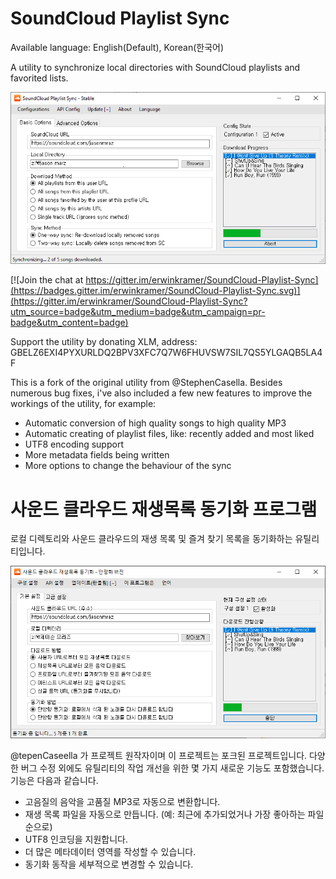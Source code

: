# SoundCloud Playlist Sync

Available language: English(Default), Korean(한국어)

A utility to synchronize local directories with SoundCloud playlists and favorited lists.

![alt text](https://raw.githubusercontent.com/HongSic/SoundCloud-Playlist-Sync/fix/Program%20GUI.PNG)

[![Join the chat at https://gitter.im/erwinkramer/SoundCloud-Playlist-Sync](https://badges.gitter.im/erwinkramer/SoundCloud-Playlist-Sync.svg)](https://gitter.im/erwinkramer/SoundCloud-Playlist-Sync?utm_source=badge&utm_medium=badge&utm_campaign=pr-badge&utm_content=badge)

Support the utility by donating XLM, address: GBELZ6EXI4PYXURLDQ2BPV3XFC7Q7W6FHUVSW7SIL7QS5YLGAQB5LA4F

This is a fork of the original utility from @StephenCasella. Besides numerous bug fixes, i've also included a few new features to improve the workings of the utility, for example:

- Automatic conversion of high quality songs to high quality MP3
- Automatic creating of playlist files, like: recently added and most liked
- UTF8 encoding support
- More metadata fields being written
- More options to change the behaviour of the sync


# 사운드 클라우드 재생목록 동기화 프로그램

로컬 디렉토리와 사운드 클라우드의 재생 목록 및 즐겨 찾기 목록을 동기화하는 유틸리티입니다.

![alt text](https://raw.githubusercontent.com/HongSic/SoundCloud-Playlist-Sync/fix/Program%20GUI%20(Korean).PNG)

@tepenCaseella 가 프로젝트 원작자이며 이 프로젝트는 포크된 프로젝트입니다. 다양한 버그 수정 외에도 유틸리티의 작업 개선을 위한 몇 가지 새로운 기능도 포함했습니다. 기능은 다음과 같습니다.

- 고음질의 음악을 고품질 MP3로 자동으로 변환합니다.
- 재생 목록 파일을 자동으로 만듭니다. (예: 최근에 추가되었거나 가장 좋아하는 파일순으로)
- UTF8 인코딩을 지원합니다.
- 더 많은 메타데이터 영역를 작성할 수 있습니다.
- 동기화 동작을 세부적으로 변경할 수 있습니다.
